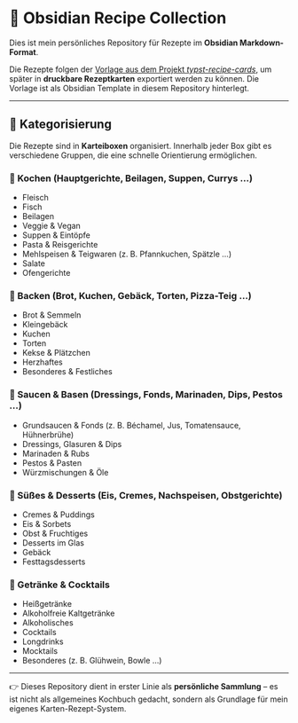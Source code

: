 # 🍴 Obsidian Recipe Collection

Dies ist mein persönliches Repository für Rezepte im **Obsidian Markdown-Format**.

Die Rezepte folgen der [Vorlage aus dem Projekt *typst-recipe-cards*](https://github.com/AlexMi-Ha/typst-recipe-cards/), um später in **druckbare Rezeptkarten** exportiert werden zu können. Die Vorlage ist als Obsidian Template in diesem Repository hinterlegt.

---

## 📂 Kategorisierung

Die Rezepte sind in **Karteiboxen** organisiert. Innerhalb jeder Box gibt es verschiedene Gruppen, die eine schnelle Orientierung ermöglichen.

### 🍲 Kochen (Hauptgerichte, Beilagen, Suppen, Currys …)

- Fleisch
- Fisch
- Beilagen
- Veggie & Vegan
- Suppen & Eintöpfe
- Pasta & Reisgerichte
- Mehlspeisen & Teigwaren (z. B. Pfannkuchen, Spätzle …)
- Salate
- Ofengerichte

### 🍞 Backen (Brot, Kuchen, Gebäck, Torten, Pizza-Teig …)

- Brot & Semmeln
- Kleingebäck
- Kuchen
- Torten
- Kekse & Plätzchen
- Herzhaftes
- Besonderes & Festliches

### 🥫 Saucen & Basen (Dressings, Fonds, Marinaden, Dips, Pestos …)

- Grundsaucen & Fonds (z. B. Béchamel, Jus, Tomatensauce, Hühnerbrühe)
- Dressings, Glasuren & Dips
- Marinaden & Rubs
- Pestos & Pasten
- Würzmischungen & Öle

### 🍮 Süßes & Desserts (Eis, Cremes, Nachspeisen, Obstgerichte)

- Cremes & Puddings
- Eis & Sorbets
- Obst & Fruchtiges
- Desserts im Glas
- Gebäck
- Festtagsdesserts

### 🍹 Getränke & Cocktails

- Heißgetränke
- Alkoholfreie Kaltgetränke
- Alkoholisches
- Cocktails
- Longdrinks
- Mocktails
- Besonderes (z. B. Glühwein, Bowle …)

---

👉 Dieses Repository dient in erster Linie als **persönliche Sammlung** – es ist nicht als allgemeines Kochbuch gedacht, sondern als Grundlage für mein eigenes Karten-Rezept-System.

